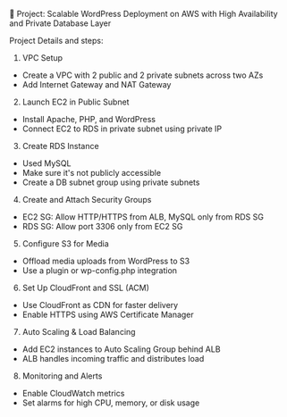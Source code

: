 🚀 Project: Scalable WordPress Deployment on AWS with High Availability and Private Database Layer

Project Details and steps:

1. VPC Setup
 - Create a VPC with 2 public and 2 private subnets across two AZs
 - Add Internet Gateway and NAT Gateway

2. Launch EC2 in Public Subnet
 - Install Apache, PHP, and WordPress
 - Connect EC2 to RDS in private subnet using private IP

3. Create RDS Instance
 - Used MySQL
 - Make sure it's not publicly accessible
 - Create a DB subnet group using private subnets

4. Create and Attach Security Groups
 - EC2 SG: Allow HTTP/HTTPS from ALB, MySQL only from RDS SG
 - RDS SG: Allow port 3306 only from EC2 SG

5. Configure S3 for Media
 - Offload media uploads from WordPress to S3
 - Use a plugin or wp-config.php integration

6. Set Up CloudFront and SSL (ACM)
 - Use CloudFront as CDN for faster delivery
 - Enable HTTPS using AWS Certificate Manager

7. Auto Scaling & Load Balancing
 - Add EC2 instances to Auto Scaling Group behind ALB
 - ALB handles incoming traffic and distributes load

8. Monitoring and Alerts
 - Enable CloudWatch metrics
 - Set alarms for high CPU, memory, or disk usage
